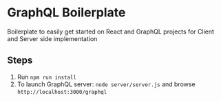 # GraphQL Boilerplate
Boilerplate to easily get started on React and GraphQL projects for Client and Server side implementation



## Steps
1. Run `npm run install`
2. To launch GraphQL server: `node server/server.js` and browse `http://localhost:3000/graphql`
